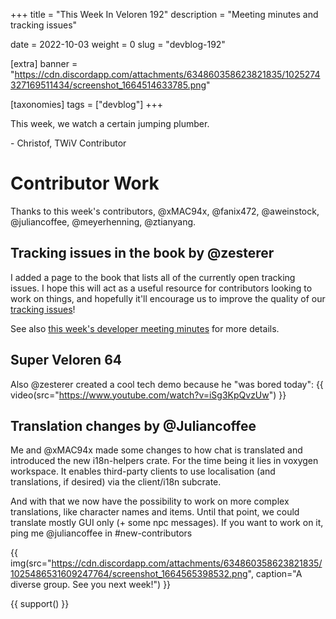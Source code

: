 +++
title = "This Week In Veloren 192"
description = "Meeting minutes and tracking issues"

date = 2022-10-03
weight = 0
slug = "devblog-192"

[extra]
banner = "https://cdn.discordapp.com/attachments/634860358623821835/1025274327169511434/screenshot_1664514633785.png"

[taxonomies]
tags = ["devblog"]
+++

This week, we watch a certain jumping plumber.

\- Christof, TWiV Contributor

# Contributor Work

Thanks to this week's contributors, @xMAC94x, @fanix472, @aweinstock, @juliancoffee, @meyerhenning, @ztianyang.

## Tracking issues in the book by @zesterer

I added a page to the book that lists all of the currently open tracking issues. I hope this will act as a useful resource for contributors looking to work on things, and hopefully it'll encourage us to improve the quality of our [tracking issues](https://book.veloren.net/contributors/tracking-issues.html#tracking-issues)!

See also [this week's developer meeting minutes](https://hackmd.io/DxpRFzx6Rxav81DDg8ltSA) for more details.

## Super Veloren 64

Also @zesterer created a cool tech demo because he "was bored today":
{{ video(src="https://www.youtube.com/watch?v=iSg3KpQvzUw") }}

## Translation changes by @Juliancoffee

Me and @xMAC94x made some changes to how chat is translated and introduced the new i18n-helpers crate. For the time being it lies in voxygen workspace.
It enables third-party clients to use localisation (and translations, if desired) via the client/i18n subcrate.

And with that we now have the possibility to work on more complex translations, like character names and items. 
Until that point, we could translate mostly GUI only (+ some npc messages).
If you want to work on it, ping me @juliancoffee in #new-contributors

{{
    img(src="https://cdn.discordapp.com/attachments/634860358623821835/1025486531609247764/screenshot_1664565398532.png",
    caption="A diverse group. See you next week!") 
}}

{{ support() }}
